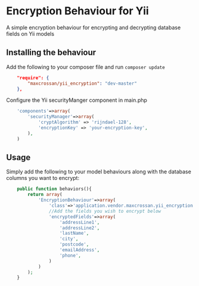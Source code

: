 Encryption Behaviour for Yii
============================

A simple encryption behaviour for encrypting and decrypting database fields on Yii models 

## Installing the behaviour

Add the following to your composer file and run `composer update`

```json
    "require": {
        "maxcrossan/yii_encryption": "dev-master"
    },
```

Configure the Yii securityManger component in main.php

```php
    'components'=>array(
        'securityManager'=>array(
            'cryptAlgorithm' => 'rijndael-128',
            'encryptionKey' => 'your-encryption-key',
        ),
    )
```

## Usage

Simply add the following to your model behaviours along with the database columns you want to encrypt:

```php
    public function behaviors(){
        return array(
            'EncryptionBehaviour'=>array(
                'class'=>'application.vendor.maxcrossan.yii_encryption.src.EncryptionBehaviour',
                //Add the fields you wish to encrypt below
                'encryptedFields'=>array(
                    'addressLine1',
                    'addressLine2',
                    'lastName',
                    'city',
                    'postcode',
                    'emailAddress',
                    'phone',
                )
            )
        );
    }
```